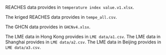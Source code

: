 REACHES data provides in `temperature index value.v1.xlsx`.

The kriged REACHES data provides in `tempe_all.csv`.

The GHCN data provides in `GHCNv4.xlsx`.

The LME data in Hong Kong provides in `LME data/a1.csv`.
The LME data in Shanghai provides in `LME data/a2.csv`.
The LME data in Beijing provides in `LME data/a3.csv`.
